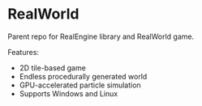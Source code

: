 # RealWorld

Parent repo for RealEngine library and RealWorld game.

Features:
 * 2D tile-based game
 * Endless procedurally generated world
 * GPU-accelerated particle simulation
 * Supports Windows and Linux